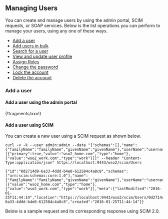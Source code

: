## Managing Users

You can create and manage users by using the admin portal, SCIM requests, or SOAP services. Below is the list operations you can perform to manage your users, using any one of these ways.

- [Add a user](#add-a-user)
- [Add users in  bulk]()
- [Search for a user](user-view-profile.md)
- [View and update user profile]()
- [Assign Roles](user-assign-role.md)
- [Change the password](change-password.md)
- [Lock the account](user-lock-account.md)
- [Delete the account](user-delete.md)


### Add a user

#### Add a user using the admin portal

{!fragments/xxx!}

#### Add a user using SCIM
You can create a new user using a SCIM request as shown below. 

```tab="Request Format"Request" 
curl -v -k --user admin:admin --data "{"schemas":[],"name":{"familyName":"familyName","givenName":"givenName"},"userName":"username","password":"password","emails":[{"primary":true,"value":"wso2_home.com","type":"home"},{"value":"wso2_work.com","type":"work"}]}" --header "Content-Type:application/json" https://localhost:9443/wso2/scim/Users
```

```tab="Request Format"Response"
{"id":"0d2714d0-6a33-4ddd-b4e0-612584c4a8c8","schemas":["urn:scim:schemas:core:1.0"],"name":{"familyName":"familyName","givenName":"givenName"},"userName":"username","emails":[{"value":"wso2_home.com","type":"home"},{"value":"wso2_work.com","type":"work"}],"meta":{"lastModified":"2016-01-25T11:44:14","location":"https://localhost:9443/wso2/scim/Users/0d2714d0-6a33-4ddd-b4e0-612584c4a8c8","created":"2016-01-25T11:44:14"}} 
```

Below is a sample request and its corresponding response using SCIM 2.0. 

